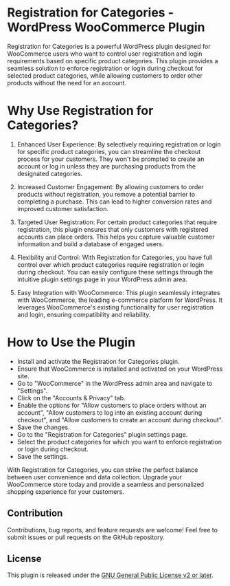 # Registration for Categories - WordPress WooCommerce Plugin
Registration for Categories is a powerful WordPress plugin designed for WooCommerce users who want to control user registration and login requirements based on specific product categories. This plugin provides a seamless solution to enforce registration or login during checkout for selected product categories, while allowing customers to order other products without the need for an account.

# Why Use Registration for Categories?
1. Enhanced User Experience: By selectively requiring registration or login for specific product categories, you can streamline the checkout process for your customers. They won't be prompted to create an account or log in unless they are purchasing products from the designated categories.

2. Increased Customer Engagement: By allowing customers to order products without registration, you remove a potential barrier to completing a purchase. This can lead to higher conversion rates and improved customer satisfaction.

3. Targeted User Registration: For certain product categories that require registration, this plugin ensures that only customers with registered accounts can place orders. This helps you capture valuable customer information and build a database of engaged users.

4. Flexibility and Control: With Registration for Categories, you have full control over which product categories require registration or login during checkout. You can easily configure these settings through the intuitive plugin settings page in your WordPress admin area.

5. Easy Integration with WooCommerce: This plugin seamlessly integrates with WooCommerce, the leading e-commerce platform for WordPress. It leverages WooCommerce's existing functionality for user registration and login, ensuring compatibility and reliability.

# How to Use the Plugin
- Install and activate the Registration for Categories plugin.
- Ensure that WooCommerce is installed and activated on your WordPress site.
- Go to "WooCommerce" in the WordPress admin area and navigate to "Settings".
- Click on the "Accounts & Privacy" tab.
- Enable the options for "Allow customers to place orders without an account", "Allow customers to log into an existing account during checkout", and "Allow customers to create an account during checkout".
- Save the changes.
- Go to the "Registration for Categories" plugin settings page.
- Select the product categories for which you want to enforce registration or login during checkout.
- Save the settings.

With Registration for Categories, you can strike the perfect balance between user convenience and data collection. Upgrade your WooCommerce store today and provide a seamless and personalized shopping experience for your customers.

## Contribution

Contributions, bug reports, and feature requests are welcome! Feel free to submit issues or pull requests on the GitHub repository.

## License

This plugin is released under the [GNU General Public License v2 or later](https://www.gnu.org/licenses/gpl-2.0.html).
